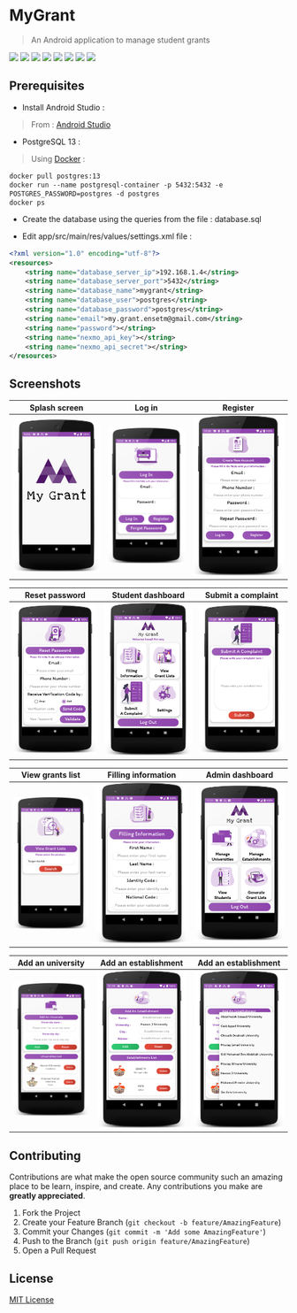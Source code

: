 # MyGrant
> An Android application to manage student grants

![](https://img.shields.io/badge/license-MIT-blue)
![](https://img.shields.io/badge/version-1.0.0-orange)
![](https://img.shields.io/badge/itextpdf-7.1.9-blue)
![](https://img.shields.io/badge/Apache_Velocity-2.2-purple)
![](https://img.shields.io/badge/PostgreSQL-13.1-green)
![](https://img.shields.io/badge/materialfilepicker-1.9.1-red)
![](https://img.shields.io/badge/circleimageview-3.1.0-yellow)
![](https://img.shields.io/badge/maildroid-0.0.6-brown)


## Prerequisites

- Install Android Studio :
> From : [Android Studio](https://developer.android.com/studio)

- PostgreSQL 13 :
> Using [Docker](https://www.docker.com) :
```shell
docker pull postgres:13
docker run --name postgresql-container -p 5432:5432 -e POSTGRES_PASSWORD=postgres -d postgres
docker ps
```

- Create the database using the queries from the file : database.sql


- Edit app/src/main/res/values/settings.xml file :

```xml
<?xml version="1.0" encoding="utf-8"?>
<resources>
    <string name="database_server_ip">192.168.1.4</string>
    <string name="database_server_port">5432</string>
    <string name="database_name">mygrant</string>
    <string name="database_user">postgres</string>
    <string name="database_password">postgres</string>
    <string name="email">my.grant.ensetm@gmail.com</string>
    <string name="password"></string>
    <string name="nexmo_api_key"></string>
    <string name="nexmo_api_secret"></string>
</resources>
```

## Screenshots
| Splash screen | Log in | Register |
| :---: | :---: | :---: |
| ![](screenshots/1.png) | ![](screenshots/2.png) | ![](screenshots/3.png) |

| Reset password | Student dashboard | Submit a complaint |
| :---: | :---: | :---: |
| ![](screenshots/4.png) | ![](screenshots/5.png) | ![](screenshots/6.png) |

| View grants list | Filling information | Admin dashboard |
| :---: | :---: | :---: |
| ![](screenshots/7.png) | ![](screenshots/8.png) | ![](screenshots/9.png) |

| Add an university | Add an establishment | Add an establishment |
| :---: | :---: | :---: |
| ![](screenshots/10.png) | ![](screenshots/11.png) | ![](screenshots/12.png) |


## Contributing

Contributions are what make the open source community such an amazing place to be learn, inspire, and create. Any contributions you make are **greatly appreciated**.

1. Fork the Project
2. Create your Feature Branch (`git checkout -b feature/AmazingFeature`)
3. Commit your Changes (`git commit -m 'Add some AmazingFeature'`)
4. Push to the Branch (`git push origin feature/AmazingFeature`)
5. Open a Pull Request

## License
[MIT License](https://choosealicense.com/licenses/mit/)
